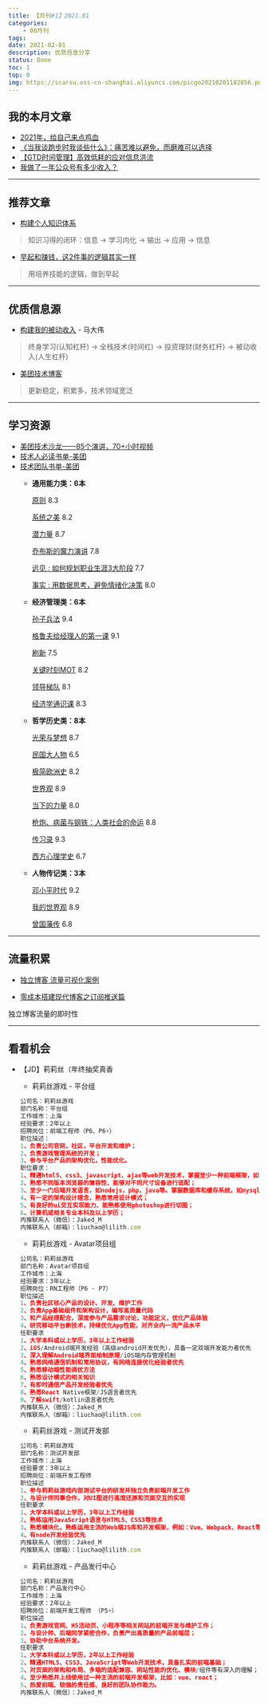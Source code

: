 ```yaml
---
title: 【月刊#1】2021.01
categories:
    - 00月刊
tags:
date: 2021-02-01
description: 优质信息分享
status: Done
toc: 1
top: 0
img: https://scarsu.oss-cn-shanghai.aliyuncs.com/picgo20210201182856.png
---
```


## 我的本月文章

- [2021年，给自己来点鸡血](https://mp.weixin.qq.com/s/uW_xScBAv9qxkrZrly7I1g)
- [《当我谈跑步时我谈些什么》：痛苦难以避免，而磨难可以选择](https://mp.weixin.qq.com/s/KhsxwPND0fpqMdTVnDKjXg)
- [【GTD时间管理】高效低耗的应对信息洪流](https://mp.weixin.qq.com/s/SxhnoEq-CBJwA4h4RIRUMw)
- [我做了一年公众号有多少收入？](https://mp.weixin.qq.com/s/hOqQqqazwUokOY79BGMLXQ)

---

## 推荐文章

- [构建个人知识体系](https://mp.weixin.qq.com/s/aUj1yHHgvDtseDkyHnrKSg)

> 知识习得的闭环：信息 → 学习内化 → 输出 → 应用 → 信息

- [早起和赚钱，这2件事的逻辑其实一样](https://mp.weixin.qq.com/s/nbeU4ZZRKMa4MOfDK6CVeg)

> 用培养技能的逻辑，做到早起

---

## 优质信息源

- [构建我的被动收入](https://www.bmpi.dev/) - 马大伟

> 终身学习(认知杠杆) → 全栈技术(时间杠) → 投资理财(财务杠杆) → 被动收入(人生杠杆)

- [美团技术博客](https://tech.meituan.com/)

> 更新稳定，积累多，技术领域宽泛

---

## 学习资源

- [美团技术沙龙——85个演讲，70+小时视频](https://mp.weixin.qq.com/s?__biz=MjM5NjQ5MTI5OA==&mid=2651750037&idx=1&sn=a9d4f3c00bba2e2b1313b422914bfb22&chksm=bd12a7d88a652ecebb576c750d3c90ac6a42d6b84b23e0d11f9d03028673d26786b732e05122&scene=21#wechat_redirect)
- [技术人必读书单-美团](https://mp.weixin.qq.com/s/cOK7ETevEl2ODO_eqFdMzA)
- [技术团队书单-美团](https://tech.meituan.com/2020/04/23/read-book-2020-04-23.html)
    - **通用能力类：6本**

        [原则](https://book.douban.com/subject/27608239/) 8.3

        [系统之美](https://book.douban.com/subject/11528220/) 8.2

        [潜力量](https://book.douban.com/subject/26665995/) 8.7

        [乔布斯的魔力演讲](https://book.douban.com/subject/26469514/) 7.8

        [远见 : 如何规划职业生涯3大阶段](https://book.douban.com/subject/27609489/) 7.7

        [事实 : 用数据思考，避免情绪化决策](https://book.douban.com/subject/33385402/) 8.0

    - **经济管理类：6本**

        [孙子兵法](https://book.douban.com/subject/1949420/) 9.4

        [格鲁夫给经理人的第一课](https://book.douban.com/subject/27178870/) 9.1

        [刷新](https://book.douban.com/subject/27614523/) 7.5

        [关键时刻MOT](https://book.douban.com/subject/26844697/) 8.2

        [领导梯队](https://book.douban.com/subject/26863476/) 8.1

        [经济学通识课](https://book.douban.com/subject/27104764/) 8.3

    - **哲学历史类：8本**

        [光荣与梦想](https://book.douban.com/subject/26314954/) 8.7

        [民国大人物](https://book.douban.com/subject/26384991/) 6.5

        [极简欧洲史](https://book.douban.com/subject/5366248/) 8.2

        [世界观](https://book.douban.com/subject/30379527/) 8.9

        [当下的力量](https://book.douban.com/subject/26815948/) 8.0

        [枪炮、病菌与钢铁：人类社会的命运](https://book.douban.com/subject/26743265/) 8.8

        [传习录](https://book.douban.com/subject/3007268/) 9.3

        [西方心理学史](https://book.douban.com/subject/26306470/) 6.7

    - **人物传记类：3本**

        [邓小平时代](https://book.douban.com/subject/20424526/) 9.2

        [我的世界观](https://book.douban.com/subject/30320887/) 8.9

        [曾国藩传](https://book.douban.com/subject/30481422/) 6.8

---

## 流量积累

- [独立博客 流量可视化案例](https://datastudio.google.com/reporting/6c3c6d3d-cd2f-4f8c-85e6-c06d672c445b/page/MnJzB)

- [零成本搭建现代博客之订阅推送篇](https://www.bmpi.dev/dev/guide-to-setup-blog-site-with-zero-cost-3/)

独立博客流量的即时性

---

## 看看机会

- 【JD】莉莉丝（年终抽奖真香
    - 莉莉丝游戏 - 平台组

    ```jsx
    公司名：莉莉丝游戏
    部门名称：平台组
    工作城市：上海
    经验要求：2年以上
    招聘岗位：前端工程师（P6、P6+）
    职位描述：
    1、负责公司官网，社区，平台开发和维护；
    2、负责游戏管理系统的开发；
    3、参与平台产品的架构优化，性能优化。
    职位要求：
    1、精通html5、css3、javascript、ajax等web开发技术，掌握至少一种前端框架，如react，angular，vue。熟悉ECMAscript6/7语法；
    2、熟悉不同版本浏览器的兼容性、能够对不同尺寸设备进行适配；
    3、至少一门后端开发语言，如nodejs，php，java等。掌握数据库和缓存系统，如mysql，memcached，redis等 ；
    4、有一定的架构设计理念，熟悉常用设计模式；
    5、有良好的ui交互实现能力、能熟练使用photoshop进行切图；
    6、计算机或相关专业本科及以上学历；
    内推联系人（微信）：Jaked_M
    内推联系人（邮箱）：liuchao@lilith.com
    ```

    - 莉莉丝游戏 - Avatar项目组

    ```jsx
    公司名：莉莉丝游戏
    部门名称：Avatar项目组
    工作城市：上海
    经验要求：3年以上
    招聘岗位：RN工程师（P6 ~ P7）
    职位描述
    1、负责社区核心产品的设计、开发、维护工作
    2、负责App基础组件和架构设计，编写高质量代码
    3、和产品经理配合，深度参与产品需求讨论，功能定义，优化产品体验
    4、研究移动平台新技术，持续优化App性能，对齐业内一流产品水平
    任职要求
    1、大学本科或以上学历，3年以上工作经验
    2、iOS/Android端开发经验（高级android开发优先），具备一定双端开发能力者优先
    3、深入理解Android端界面绘制原理/iOS端内存管理机制
    4、熟悉网络通信机制和常用协议，有网络连接优化经验者优先
    5、熟悉移动端性能调优方法
    6、熟悉设计模式的相关知识
    7、有即时通信产品开发经验者优先
    8、熟悉React Native框架/JS语言者优先
    9、了解swift/kotlin语言者优先
    内推联系人（微信）：Jaked_M
    内推联系人（邮箱）：liuchao@lilith.com
    ```

    - 莉莉丝游戏 - 测试开发部

    ```jsx
    公司名：莉莉丝游戏
    部门名称：测试开发部
    工作城市：上海
    经验要求：3年以上
    招聘岗位：前端开发工程师
    职位描述
    1、参与莉莉丝游戏内部测试平台的研发并独立负责前端开发工作
    2、与设计师同事合作，对UI图进行高度还原和页面交互的实现
    任职要求
    1、大学本科或以上学历，3年以上工作经验
    2、熟练运用JavaScript语言与HTML5、CSS3等技术
    3、熟悉模块化，熟练运用主流的Web端JS库和开发框架，例如：Vue、Webpack、React等
    4、有node开发经验优先
    内推联系人（微信）：Jaked_M
    内推联系人（邮箱）：liuchao@lilith.com
    ```

    - 莉莉丝游戏 - 产品发行中心

    ```jsx
    公司名：莉莉丝游戏
    部门名称：产品发行中心
    工作城市：上海
    经验要求：2年以上
    招聘岗位：前端开发工程师 （P5+）
    职位描述
    1、负责游戏官网、H5活动页、小程序等相关网站的前端开发与维护工作；
    2、与设计师、后端同学紧密合作，负责产出高质量的产品前端层；
    3、协助中台系统开发。
    任职要求
    1、大学本科或以上学历，2年以上工作经验
    2、精通HTML5、CSS3、JavaScript等Web开发技术，具备扎实的前端基础；
    3、对页面的架构和布局、多端的适配兼容、网站性能的优化、模块/组件等有深入的理解；
    4、至少熟悉并上线使用过一种主流的前端开发框架，比如：vue、react；
    5、热爱前端、较强的责任感、良好的团队协作能力。
    内推联系人（微信）：Jaked_M
    ```
